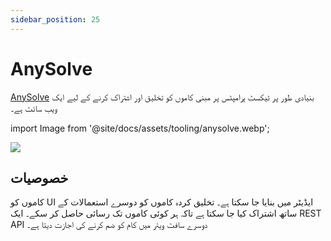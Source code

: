 ```yaml
---
sidebar_position: 25
---
```


# AnySolve

[AnySolve](https://www.anysolve.ai) بنیادی طور پر ٹیکسٹ پرامپٹس پر مبنی کاموں کو تخلیق اور اشتراک کرنے کے لیے ایک ویب سائٹ ہے۔

import Image from '@site/docs/assets/tooling/anysolve.webp';

<div style={{textAlign: 'center'}}>
  <img src={Image} style={{width: "750px"}}/>
</div>

## خصوصیات

کاموں کو UI ایڈیٹر میں بنایا جا سکتا ہے۔ تخلیق کردہ کاموں کو دوسرے استعمالات کے ساتھ اشتراک کیا جا سکتا ہے تاکہ ہر کوئی کاموں تک رسائی حاصل کر سکے۔ ایک REST API دوسرے سافٹ ویئر میں کام کو ضم کرنے کی اجازت دیتا ہے۔